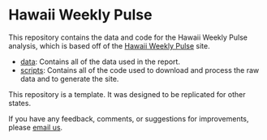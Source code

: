 # Hawaii Weekly Pulse

This repository contains the data and code for the Hawaii Weekly Pulse analysis, which is based off of the [Hawaii Weekly Pulse](https://isaFos.github.io/hawaii-pulse) site.

* [data](data): Contains all of the data used in the report.
* [scripts](scripts): Contains all of the code used to download and process the raw data and to generate the site.

This repository is a template. It was designed to be  replicated for other states.

If you have any feedback, comments, or suggestions for improvements, please [email us](mailto:isfoster96@gmail.com).

